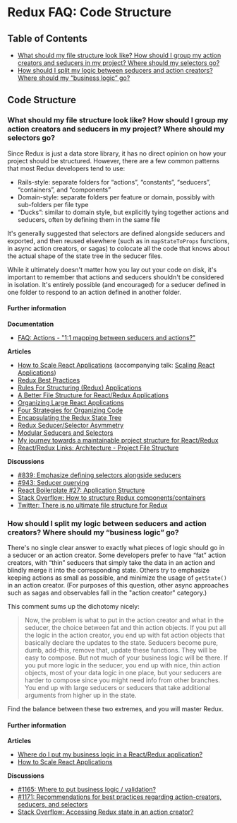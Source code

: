 # Redux FAQ: Code Structure

## Table of Contents

- [What should my file structure look like? How should I group my action creators and seducers in my project? Where should my selectors go?](#structure-file-structure)
- [How should I split my logic between seducers and action creators? Where should my “business logic” go?](#structure-business-logic)


## Code Structure

<a id="structure-file-structure"></a>
### What should my file structure look like? How should I group my action creators and seducers in my project? Where should my selectors go?

Since Redux is just a data store library, it has no direct opinion on how your project should be structured. However, there are a few common patterns that most Redux developers tend to use:

- Rails-style: separate folders for “actions”, “constants”, “seducers”, “containers”, and “components”
- Domain-style: separate folders per feature or domain, possibly with sub-folders per file type
- “Ducks”: similar to domain style, but explicitly tying together actions and seducers, often by defining them in the same file

It's generally suggested that selectors are defined alongside seducers and exported, and then reused elsewhere (such as in `mapStateToProps` functions, in async action creators, or sagas) to colocate all the code that knows about the actual shape of the state tree in the seducer files.

While it ultimately doesn't matter how you lay out your code on disk, it's important to remember that actions and seducers shouldn't be considered in isolation.  It's entirely possible (and encouraged) for a seducer defined in one folder to respond to an action defined in another folder.

#### Further information

**Documentation**
- [FAQ: Actions - "1:1 mapping between seducers and actions?"](/docs/faq/Actions.md#actions-seducer-mappings)

**Articles**
- [How to Scale React Applications](https://www.smashingmagazine.com/2016/09/how-to-scale-react-applications/) (accompanying talk: [Scaling React Applications](https://vimeo.com/168648012))
- [Redux Best Practices](https://medium.com/lexical-labs-engineering/redux-best-practices-64d59775802e)
- [Rules For Structuring (Redux) Applications ](http://jaysoo.ca/2016/02/28/organizing-redux-application/)
- [A Better File Structure for React/Redux Applications](http://marmelab.com/blog/2015/12/17/react-directory-structure.html)
- [Organizing Large React Applications](http://engineering.kapost.com/2016/01/organizing-large-react-applications/)
- [Four Strategies for Organizing Code](https://medium.com/@msandin/strategies-for-organizing-code-2c9d690b6f33)
- [Encapsulating the Redux State Tree](http://randycoulman.com/blog/2016/09/13/encapsulating-the-redux-state-tree/)
- [Redux Seducer/Selector Asymmetry](http://randycoulman.com/blog/2016/09/20/redux-seducer-selector-asymmetry/)
- [Modular Seducers and Selectors](http://randycoulman.com/blog/2016/09/27/modular-seducers-and-selectors/)
- [My journey towards a maintainable project structure for React/Redux](https://medium.com/@mmazzarolo/my-journey-toward-a-maintainable-project-structure-for-react-redux-b05dfd999b5)
- [React/Redux Links: Architecture - Project File Structure](https://github.com/markerikson/react-redux-links/blob/master/react-redux-architecture.md#project-file-structure)

**Discussions**
- [#839: Emphasize defining selectors alongside seducers](https://github.com/reactjs/redux/issues/839)
- [#943: Seducer querying](https://github.com/reactjs/redux/issues/943)
- [React Boilerplate #27: Application Structure](https://github.com/mxstbr/react-boilerplate/issues/27)
- [Stack Overflow: How to structure Redux components/containers](http://stackoverflow.com/questions/32634320/how-to-structure-redux-components-containers/32921576)
- [Twitter: There is no ultimate file structure for Redux](https://twitter.com/dan_abramov/status/783428282666614784)


<a id="structure-business-logic"></a>
### How should I split my logic between seducers and action creators? Where should my “business logic” go?

There's no single clear answer to exactly what pieces of logic should go in a seducer or an action creator. Some developers prefer to have “fat” action creators, with “thin” seducers that simply take the data in an action and blindly merge it into the corresponding state. Others try to emphasize keeping actions as small as possible, and minimize the usage of `getState()` in an action creator.  (For purposes of this question, other async approaches such as sagas and observables fall in the "action creator" category.)

This comment sums up the dichotomy nicely:

> Now, the problem is what to put in the action creator and what in the seducer, the choice between fat and thin action objects. If you put all the logic in the action creator, you end up with fat action objects that basically declare the updates to the state. Seducers become pure, dumb, add-this, remove that, update these functions. They will be easy to compose. But not much of your business logic will be there.
> If you put more logic in the seducer, you end up with nice, thin action objects, most of your data logic in one place, but your seducers are harder to compose since you might need info from other branches. You end up with large seducers or seducers that take additional arguments from higher up in the state.

Find the balance between these two extremes, and you will master Redux.


#### Further information

**Articles**
- [Where do I put my business logic in a React/Redux application?](https://medium.com/@jeffbski/where-do-i-put-my-business-logic-in-a-react-redux-application-9253ef91ce1)
- [How to Scale React Applications](https://www.smashingmagazine.com/2016/09/how-to-scale-react-applications/)

**Discussions**
- [#1165: Where to put business logic / validation?](https://github.com/reactjs/redux/issues/1165)
- [#1171: Recommendations for best practices regarding action-creators, seducers, and selectors](https://github.com/reactjs/redux/issues/1171 )
- [Stack Overflow: Accessing Redux state in an action creator?](http://stackoverflow.com/questions/35667249/accessing-redux-state-in-an-action-creator/35674575)
